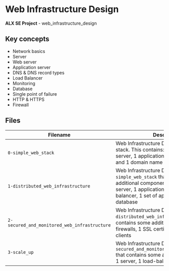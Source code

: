 # Web Infrastructure Design

**ALX SE Project** - web_infrastructure_design

## Key concepts

* Network basics
* Server
* Web server
* Application server
* DNS & DNS record types
* Load Balancer
* Monitoring
* Database
* Single point of failure
* HTTP & HTTPS
* Firewall

## Files

| Filename | Description |
| -------- | ----------- |
| `0-simple_web_stack` | Web Infrastructure Design with a LAMP stack. This contains: 1 server, 1 web server, 1 application server, 1 database and 1 domain name |
| `1-distributed_web_infrastructure` | Web Infrastructure Design, based on `0-simple_web_stack` that contains some additional components: 1 server, 1 web server, 1 application server, 1 load-balancer, 1 set of application files, 1 database |
| `2-secured_and_monitored_web_infrastructure` | Web Infrastructure Design, based on `1-distributed_web_infrastructure` that contains some additional components: 3 firewalls, 1 SSL certificate, 3 monitoring clients |
| `3-scale_up` | Web Infrastructure Design, based on `2-secured_and_monitored_web_infrastructure` that contains some additional components: 1 server, 1 load-balancer |
